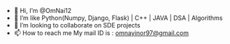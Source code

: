 - 👋 Hi, I’m @OmNai12
- 👀 I’m like Python(Numpy, Django, Flask) | C++ | JAVA | DSA | Algorithms
- 💞️ I’m looking to collaborate on SDE projects
- 📫 How to reach me My mail ID is : omnayinor97@gmail.com

<!---
OmNai12/OmNai12 is a ✨ special ✨ repository because its `README.md` (this file) appears on your GitHub profile.
You can click the Preview link to take a look at your changes.
--->
